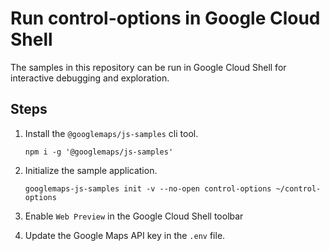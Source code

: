 # Run control-options in Google Cloud Shell

The samples in this repository can be run in Google Cloud Shell for interactive debugging and exploration.

## Steps

1. Install the `@googlemaps/js-samples` cli tool.

    ```
    npm i -g '@googlemaps/js-samples'
    ```
1. Initialize the sample application. 
    ```
    googlemaps-js-samples init -v --no-open control-options ~/control-options
    ```
1. Enable `Web Preview` in the Google Cloud Shell toolbar
1. Update the Google Maps API key in the `.env` file.
